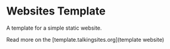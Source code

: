 # Websites Template
A template for a simple static website.

Read more on the [template.talkingsites.org](template website)